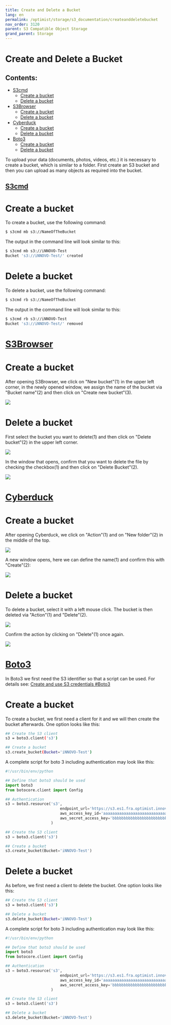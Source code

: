 ```yaml
---
title: Create and Delete a Bucket
lang: en
permalink: /optimist/storage/s3_documentation/createanddeletebucket
nav_order: 3120
parent: S3 Compatible Object Storage
grand_parent: Storage
---
```


Create and Delete a Bucket
=================================================

Contents:
-----------
- [S3cmd](#s3cmd)
	- [Create a bucket](#create-a-bucket)
	- [Delete a bucket](#delete-a-bucket)
- [S3Browser](#s3browser)
	- [Create a bucket](#create-a-bucket-1)
	- [Delete a bucket](#delete-a-bucket-1)
- [Cyberduck](#cyberduck)
	- [Create a bucket](#create-a-bucket-2)
	- [Delete a bucket](#delete-a-bucket-2)
- [Boto3](#boto3)
	- [Create a bucket](#create-a-bucket-3)
	- [Delete a bucket](#delete-a-bucket-3)

To upload your data (documents, photos, videos, etc.) it is necessary to create a bucket, which is similar to a folder. First create an S3 bucket and then you can upload as many objects as required into the bucket.

[//]: # "Since the namespace for the iNNOVO S3 is used by all customers and the name of a bucket is unique. The name of a bucket after its creation cannot be used by another iNNOVO account until the bucket is deleted. Therefore, please do not rely on a specific name for buckets."

[S3cmd](#s3cmd)
---------------

# Create a bucket

To create a bucket, use the following command:

```bash
$ s3cmd mb s3://NameOfTheBucket
```

The output in the command line will look similar to this:

```bash
$ s3cmd mb s3://iNNOVO-Test
Bucket 's3://iNNOVO-Test/' created
```

# Delete a bucket

To delete a bucket, use the following command:

```bash
$ s3cmd rb s3://NameOfTheBucket
```
The output in the command line will look similar to this:

```bash
$ s3cmd rb s3://iNNOVO-Test
Bucket 's3://iNNOVO-Test/' removed
```

[S3Browser](#s3browser)
=============

# Create a bucket

After opening S3Browser, we click on "New bucket"(1) in the upper left corner, in the newly opened window, we assign the name of the bucket via "Bucket name"(2) and then click on "Create new bucket"(3).

![](attachments/CreateAndDeleteBucket1.png)

# Delete a bucket

First select the bucket you want to delete(1) and then click on "Delete bucket"(2) in the upper left corner.

![](attachments/CreateAndDeleteBucket2.png)

In the window that opens, confirm that you want to delete the file by checking the checkbox(1) and then click on "Delete Bucket"(2).

![](attachments/CreateAndDeleteBucket3.png)

[Cyberduck](#cyberduck)
=============

# Create a bucket

After opening Cyberduck, we click on "Action"(1) and on "New folder"(2) in the middle of the top.

![](attachments/CreateAndDeleteBucket4.png)

A new window opens, here we can define the name(1) and confirm this with "Create"(2):

![](attachments/CreateAndDeleteBucket5.png)

# Delete a bucket

To delete a bucket, select it with a left mouse click. The bucket is then deleted via "Action"(1) and "Delete"(2).

![](attachments/CreateAndDeleteBucket6.png)

Confirm the action by clicking on "Delete"(1) once again.

![](attachments/CreateAndDeleteBucket7.png)

[Boto3](#boto3)
=============

In Boto3 we first need the S3 identifier so that a script can be used. For details see: [Create and use S3 credentials #Boto3](https://docs.gec.io/optimist/storage/s3_documentation/createanduses3credentials)

# Create a bucket

To create a bucket, we first need a client for it and we will then create the bucket afterwards.
One option looks like this:
```bash
## Create the S3 client
s3 = boto3.client('s3')

## Create a bucket
s3.create_bucket(Bucket='iNNOVO-Test')
```

A complete script for boto 3 including authentication may look like this:

```python
#!/usr/bin/env/python

## Define that boto3 should be used
import boto3
from botocore.client import Config

## Authentication
s3 = boto3.resource('s3',
                        endpoint_url='https://s3.es1.fra.optimist.innovo.cloud',
                        aws_access_key_id='aaaaaaaaaaaaaaaaaaaaaaaaaaaaaaaa',
                        aws_secret_access_key='bbbbbbbbbbbbbbbbbbbbbbbbbbbbbbbbbb',
                    )

## Create the S3 client
s3 = boto3.client('s3')

## Create a bucket
s3.create_bucket(Bucket='iNNOVO-Test')
```

# Delete a bucket

As before, we first need a client to delete the bucket.
One option looks like this:

```bash
## Create the S3 client
s3 = boto3.client('s3')

## Delete a bucket
s3.delete_bucket(Bucket='iNNOVO-Test')
```

A complete script for boto 3 including authentication may look like this:

```python
#!/usr/bin/env/python

## Define that boto3 should be used
import boto3
from botocore.client import Config

## Authentication
s3 = boto3.resource('s3',
                        endpoint_url='https://s3.es1.fra.optimist.innovo.cloud',
                        aws_access_key_id='aaaaaaaaaaaaaaaaaaaaaaaaaaaaaaaa',
                        aws_secret_access_key='bbbbbbbbbbbbbbbbbbbbbbbbbbbbbbbbbb',
                    )

## Create the S3 client
s3 = boto3.client('s3')

## Delete a bucket
s3.delete_bucket(Bucket='iNNOVO-Test')
```
